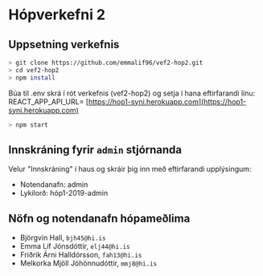 # Hópverkefni 2

## Uppsetning verkefnis

```bash
> git clone https://github.com/emmalif96/vef2-hop2.git
> cd vef2-hop2
> npm install
```

Búa til .env skrá í rót verkefnis (vef2-hop2) og setja í hana eftirfarandi línu:
REACT_APP_API_URL= [https://hop1-syni.herokuapp.com](https://hop1-syni.herokuapp.com)

```bash
> npm start
```

## Innskráning fyrir `admin` stjórnanda

Velur "Innskráning" í haus og skráir þig inn með eftirfarandi upplýsingum:

* Notendanafn: admin
* Lykilorð: hóp1-2019-admin


## Nöfn og notendanafn hópameðlima

* Björgvin Hall, `bjh45@hi.is`
* Emma Líf Jónsdóttir, `elj44@hi.is`
* Friðrik Árni Halldórsson, `fah13@hi.is`
* Melkorka Mjöll Jóhönnudóttir, `mmj8@hi.is`
